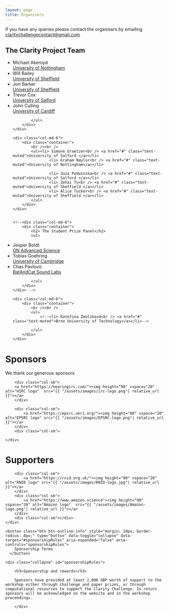 ```yaml
---
layout: page
title: Organisers
---
```


If you have any queries please contact the organisers by emailing <a href="mailto:claritychallengecontact@gmail.com">claritychallengecontact@gmail.com</a>

<div class="row">
    <div class="col-md-6">
        <div class="container">
            <h2> The Clarity Project Team</h2>
            <ul>
 <li> Michael Akeroyd<br /><a href="#" class="text-muted">University of Nottingham</a></li>
                    <li> Will Bailey<br /> <a href="#" class="text-muted">University of Sheffield </a></li>
                    <li> Jon Barker<br /> <a href="#" class="text-muted">University of Sheffield </a></li>
                    <li> Trevor Cox<br /> <a href="#" class="text-muted">University of Salford </a></li>
                    <li> John Culling<br /> <a href="#" class="text-muted">University of Cardiff</a></li>

            </ul>
        </div>
    </div>

    <div class="col-md-6">
        <div class="container">
            <br /><br />
            <ul><li> Simone Graetzer<br /> <a href="#" class="text-muted">University of Salford </a></li>
                    <li> Graham Naylor<br /> <a href="#" class="text-muted">University of Nottingham</a></li>

                    <li> Zuza Podwinska<br /> <a href="#" class="text-muted">University of Salford </a></li>
                    <li> Zehai Tu<br /> <a href="#" class="text-muted">University of Sheffield </a></li>
                    <li> Alice Tucker<br /> <a href="#" class="text-muted">University of Sheffield </a></li>
            </ul>
        </div>
    </div>


    <!--<div class="col-md-6">
        <div class="container">
            <h2> The Student Prize Panel</h2>
            <ul>
 <li> Jesper Boldt<br /><a href="#" class="text-muted">GN Advanced Science</a></li>
                    <li> Tobias Goehring<br /> <a href="#" class="text-muted">University of Cambridge </a></li>
                    <li> Chas Pavlovic<br /> <a href="#" class="text-muted">BatAndCat Sound Labs </a></li>

            </ul>
        </div>
    </div> -->

    <div class="col-md-6">
        <div class="container">
            <br /><br />
            <ul>
                <!--<li> Kateřina Žmolíková<br /> <a href="#" class="text-muted">Brno University of Technology</a></li>-->
                
            </ul>
        </div>
    </div>


</div>

<h1> Sponsors </h1>

We thank our generous sponsors

<div id="logos">
    <div class="row">
        <div class="col-sm"></div>

        <div class="col-sm">
        <a href="https://hearingirc.com/"><img height="90" vspace="20" alt="HIRC logo"  src="{{ "/assets/images/irc-logo.png"| relative_url }}"></a>
        </div>

        <div class="col-sm">
            <a href="https://epsrc.ukri.org/"><img height="80" vspace="20" alt="EPSRC logo" src="{{ "/assets/images/EPSRC-logo.png"| relative_url }}"></a>
        </div>
        <div class="col-sm">

    </div>

</div>

<h1> Supporters</h1>
<div id="logos">
    <div class="row">
        <div class="col-sm"></div>

        <div class="col-sm">
            <a href="https://rnid.org.uk/"><img height="90" vspace="20" alt="RNID logo" src="{{ "/assets/images/RNID-logo.jpg"| relative_url }}"></a>
        </div>
        <div class="col-sm">
            <a href="https://www.amazon.science"><img height="90" vspace="20" alt="Amazon logo"  src="{{ "/assets/images/Amazon-logo.png"| relative_url }}"></a>
        </div>
        <div class="col-sm"></div>
    </div>

</div>

    <button class="btn btn-outline-info" style="margin: 10px; border-radius: 4px;" type="button" data-toggle="collapse" data-target="#sponsorshipRules" aria-expanded="false" aria-controls="sponsorshipRules">
        Sponsorship Terms
      </button>

    <div class="collapse" id="sponsorshipRules">

        <h3>Sponsorship and rewards</h3>

        Sponsors have provided at least 2,000 GBP worth of support to the workshop either through challenge and paper prizes, or through computational resources to support the Clarity Challenge. In return sponsors will be acknowledged on the website and in the workshop proceedings.

        </div>
